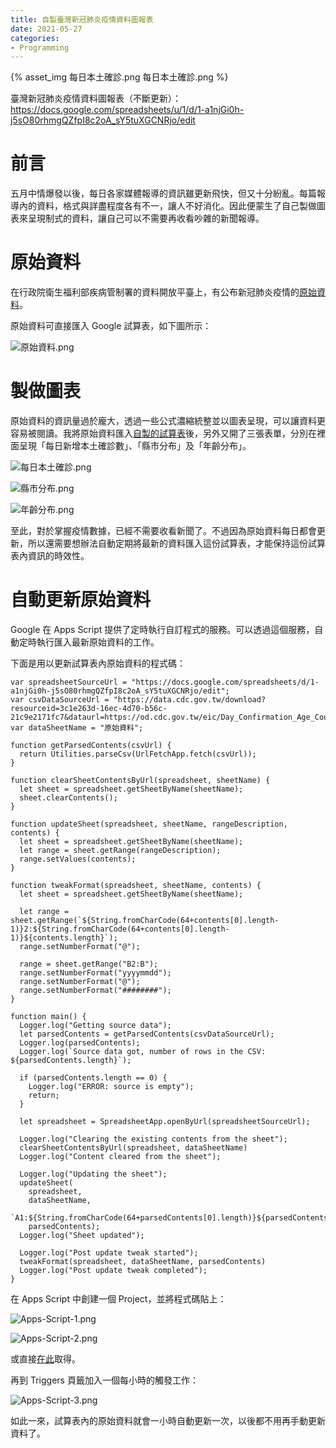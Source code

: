```yaml
---
title: 自製臺灣新冠肺炎疫情資料圖報表
date: 2021-05-27
categories:
- Programming
---
```


{% asset_img 每日本土確診.png 每日本土確診.png %}

臺灣新冠肺炎疫情資料圖報表（不斷更新）：https://docs.google.com/spreadsheets/u/1/d/1-a1njGi0h-j5sO80rhmgQZfpI8c2oA_sY5tuXGCNRjo/edit

# 前言

五月中情爆發以後，每日各家媒體報導的資訊雖更新飛快，但又十分紛亂。每篇報導內的資料，格式與詳盡程度各有不一，讓人不好消化。因此便蒙生了自己製做圖表來呈現制式的資料，讓自己可以不需要再收看吵雜的新聞報導。

# 原始資料

在行政院衛生福利部疾病管制署的資料開放平臺上，有公布新冠肺炎疫情的[原始資料](https://data.cdc.gov.tw/dataset/agsdctable-day-19cov)。

原始資料可直接匯入 Google 試算表，如下圖所示：
<!-- more -->
![原始資料.png](原始資料.png)

# 製做圖表

原始資料的資訊量過於龐大，透過一些公式濃縮統整並以圖表呈現，可以讓資料更容易被閱讀。我將原始資料匯入[自製的試算表](https://docs.google.com/spreadsheets/d/1-a1njGi0h-j5sO80rhmgQZfpI8c2oA_sY5tuXGCNRjo/edit?usp=sharing)後，另外又開了三張表單，分別在裡面呈現「每日新增本土確診數」、「縣市分布」及「年齡分布」。

![每日本土確診.png](每日本土確診.png)

![縣市分布.png](縣市分布.png)

![年齡分布.png](年齡分布.png)

至此，對於掌握疫情數據，已經不需要收看新聞了。不過因為原始資料每日都會更新，所以還需要想辦法自動定期將最新的資料匯入這份試算表，才能保持這份試算表內資訊的時效性。

# 自動更新原始資料

Google 在 Apps Script 提供了定時執行自訂程式的服務。可以透過這個服務，自動定時執行匯入最新原始資料的工作。

下面是用以更新試算表內原始資料的程式碼：

```
var spreadsheetSourceUrl = "https://docs.google.com/spreadsheets/d/1-a1njGi0h-j5sO80rhmgQZfpI8c2oA_sY5tuXGCNRjo/edit";
var csvDataSourceUrl = "https://data.cdc.gov.tw/download?resourceid=3c1e263d-16ec-4d70-b56c-21c9e2171fc7&dataurl=https://od.cdc.gov.tw/eic/Day_Confirmation_Age_County_Gender_19CoV.csv";
var dataSheetName = "原始資料";

function getParsedContents(csvUrl) {
  return Utilities.parseCsv(UrlFetchApp.fetch(csvUrl));
}

function clearSheetContentsByUrl(spreadsheet, sheetName) {
  let sheet = spreadsheet.getSheetByName(sheetName);
  sheet.clearContents();
}

function updateSheet(spreadsheet, sheetName, rangeDescription, contents) {
  let sheet = spreadsheet.getSheetByName(sheetName);
  let range = sheet.getRange(rangeDescription);
  range.setValues(contents);
}

function tweakFormat(spreadsheet, sheetName, contents) {
  let sheet = spreadsheet.getSheetByName(sheetName);

  let range = sheet.getRange(`${String.fromCharCode(64+contents[0].length-1)}2:${String.fromCharCode(64+contents[0].length-1)}${contents.length}`);
  range.setNumberFormat("@");

  range = sheet.getRange("B2:B");
  range.setNumberFormat("yyyymmdd");
  range.setNumberFormat("@");
  range.setNumberFormat("########");
}

function main() {
  Logger.log("Getting source data");
  let parsedContents = getParsedContents(csvDataSourceUrl);
  Logger.log(parsedContents);
  Logger.log(`Source data got, number of rows in the CSV: ${parsedContents.length}`);

  if (parsedContents.length == 0) {
    Logger.log("ERROR: source is empty");
    return;
  }

  let spreadsheet = SpreadsheetApp.openByUrl(spreadsheetSourceUrl);

  Logger.log("Clearing the existing contents from the sheet");
  clearSheetContentsByUrl(spreadsheet, dataSheetName)
  Logger.log("Content cleared from the sheet");

  Logger.log("Updating the sheet");
  updateSheet(
    spreadsheet,
    dataSheetName,
    `A1:${String.fromCharCode(64+parsedContents[0].length)}${parsedContents.length}`,
    parsedContents);
  Logger.log("Sheet updated");

  Logger.log("Post update tweak started");
  tweakFormat(spreadsheet, dataSheetName, parsedContents)
  Logger.log("Post update tweak completed");
}
```

在 Apps Script 中創建一個 Project，並將程式碼貼上：

![Apps-Script-1.png](Apps-Script-1.png)

![Apps-Script-2.png](Apps-Script-2.png)

或直接[在此](https://script.google.com/d/1eYtrNIftW9kZPKrEWzA5Sx1ZqydGDz86kHDlnAWyMpKDgmwcyxsBh-f9/edit?usp=sharing)取得。

再到 Triggers 頁籤加入一個每小時的觸發工作：

![Apps-Script-3.png](Apps-Script-3.png)

如此一來，試算表內的原始資料就會一小時自動更新一次，以後都不用再手動更新資料了。
